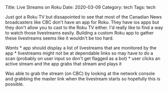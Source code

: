 Title: Live Streams on Roku
Date: 2020-03-09
Category: tech
Tags: tech

Just got a Roku TV but dissapointed to see that most of the Canadian News broadcasters like CBC don't have an app for Roku. They have ios apps but they don't allow you to cast to the Roku TV either. I'd really like to find a way to watch those livestreams easily. Building a custom Roku app to gather these livestreams seems like it wouldn't be too hard. 

_Wants_
    * app should display a list of livestreams that are monitored by the app
    * livestreams might not be at dependable links so may have to do a scan (probably on user input so don't get flagged as a bot)
    * user clicks an active stream and the app grabs that stream and plays it

Was able to grab the stream (on CBC) by looking at the network console and grabbing the master link when the livestream starts so hopefully this is possible.
